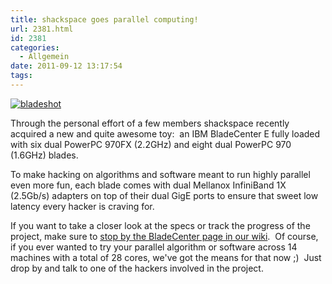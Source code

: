 ```yaml
---
title: shackspace goes parallel computing!
url: 2381.html
id: 2381
categories:
  - Allgemein
date: 2011-09-12 13:17:54
tags:
---
```


[![](https://blog.shackspace.de/wp-content/uploads/2011/09/bladeshot.png "bladeshot")](https://blog.shackspace.de/wp-content/uploads/2011/09/bladeshot.png)

Through the personal effort of a few members shackspace recently acquired a new and quite awesome toy:  an IBM BladeCenter E fully loaded with six dual PowerPC 970FX (2.2GHz) and eight dual PowerPC 970 (1.6GHz) blades.

To make hacking on algorithms and software meant to run highly parallel even more fun, each blade comes with dual Mellanox InfiniBand 1X (2.5Gb/s) adapters on top of their dual GigE ports to ensure that sweet low latency every hacker is craving for.

If you want to take a closer look at the specs or track the progress of the project, make sure to [stop by the BladeCenter page in our wiki](https://blog.shackspace.de/wiki/doku.php?id=bladecenter).  Of course, if you ever wanted to try your parallel algorithm or software across 14 machines with a total of 28 cores, we've got the means for that now ;)  Just drop by and talk to one of the hackers involved in the project.